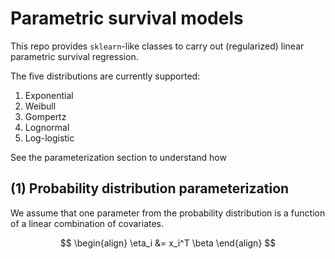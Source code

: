 # Parametric survival models

This repo provides `sklearn`-like classes to carry out (regularized) linear parametric survival regression.

The five distributions are currently supported:

1. Exponential
2. Weibull
3. Gompertz
4. Lognormal
5. Log-logistic

See the parameterization section to understand how 

## (1) Probability distribution parameterization

We assume that one parameter from the probability distribution is a function of a linear combination of covariates.

$$
\begin{align}
\eta_i &= x_i^T \beta
\end{align}
$$
